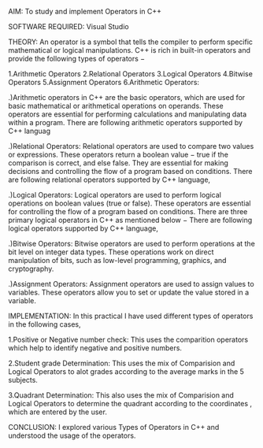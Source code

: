 AIM: To study and implement Operators in C++

SOFTWARE REQUIRED:
Visual Studio

THEORY:
An operator is a symbol that tells the compiler to perform specific mathematical or logical manipulations. C++ is rich in built-in operators and provide the following types of operators −

1.Arithmetic Operators
2.Relational Operators
3.Logical Operators
4.Bitwise Operators
5.Assignment Operators
6.Arithmetic Operators:

.)Arithmetic operators in C++ are the basic operators, which are used for basic mathematical or arithmetical operations on operands. These operators are essential for performing calculations and manipulating data within a program. There are following arithmetic operators supported by C++ languag

.)Relational Operators:
Relational operators are used to compare two values or expressions. These operators return a boolean value − true if the comparison is correct, and else false. They are essential for making decisions and controlling the flow of a program based on conditions. There are following relational operators supported by C++ language,

.)Logical Operators:
Logical operators are used to perform logical operations on boolean values (true or false). These operators are essential for controlling the flow of a program based on conditions. There are three primary logical operators in C++ as mentioned below − There are following logical operators supported by C++ language,

.)Bitwise Operators:
Bitwise operators are used to perform operations at the bit level on integer data types. These operations work on direct manipulation of bits, such as low-level programming, graphics, and cryptography.

.)Assignment Operators:
Assignment operators are used to assign values to variables. These operators allow you to set or update the value stored in a variable.

IMPLEMENTATION:
In this practical I have used different types of operators in the following cases,

1.Positive or Negative number check:
This uses the comparition operators which help to identify negative and positive numbers.

2.Student grade Determination:
This uses the mix of Comparision and Logical Operators to alot grades according to the average marks in the 5 subjects.

3.Quadrant Determination:
This also uses the mix of Comparision and Logical Operators to determine the quadrant according to the coordinates , which are entered by the user.

CONCLUSION:
I explored various Types of Operators in C++ and understood the usage of the operators.
